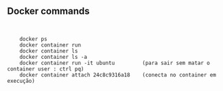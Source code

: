 ## Docker commands

```  ``` 

``` 
    docker ps 
    docker container run
    docker container ls 
    docker container ls -a
    docker container run -it ubuntu         (para sair sem matar o container user : ctrl pq)
    docker container attach 24c8c9316a18    (conecta no container em execução)
``` 


